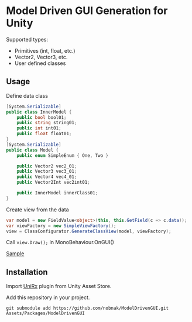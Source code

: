 # Model Driven GUI Generation for Unity

Supported types:
 - Primitives (int, float, etc.)
 - Vector2, Vector3, etc.
 - User defined classes

## Usage
Define data class
```csharp
[System.Serializable]
public class InnerModel {
    public bool bool01;
    public string string01;
    public int int01;
    public float float01;
}
[System.Serializable]
public class Model {
    public enum SimpleEnum { One, Two }

    public Vector2 vec2_01;
    public Vector3 vec3_01;
    public Vector4 vec4_01;
    public Vector2Int vec2int01;

    public InnerModel innerClass01;
}
```
Create view from the data
```csharp
var model = new FieldValue<object>(this, this.GetField(c => c.data));
var viewFactory = new SimpleViewFactory();
view = ClassConfigurator.GenerateClassView(model, viewFactory);
```
Call ```view.Draw();``` in MonoBehaviour.OnGUI()

[Sample](ModelDrivenGUI/blob/master/Examples/TestViewModel.cs)

## Installation
Import [UniRx](https://www.assetstore.unity3d.com/#!/content/17276) plugin from Unity Asset Store.

Add this repository in your project.
```
git submodule add https://github.com/nobnak/ModelDrivenGUI.git Assets/Packages/ModelDrivenGUI
```
